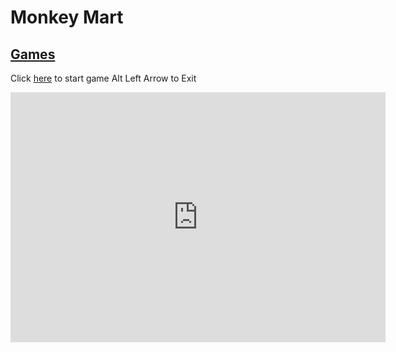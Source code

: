 # Monkey Mart
## [Games](https://gatorgamer.github.io/games)

Click [here](https://gatorgamer.github.io/htmlfiles/monkeymart.html) to start game
Alt Left Arrow to Exit

<iframe src="https://tlk.io/gatorgamerpublicchat" style="border:0px #ffffff none;" name="Chat" scrolling="yes" frameborder="0" marginheight="0px" marginwidth="0px" height="400px" width="600px" allowfullscreen></iframe>
